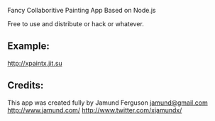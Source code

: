 Fancy Collaboritive Painting App Based on Node.js

Free to use and distribute or hack or whatever.

## Example:
http://xpaintx.jit.su

## Credits:
This app was created fully by Jamund Ferguson
jamund@gmail.com
http://www.jamund.com/
http://www.twitter.com/xjamundx/


